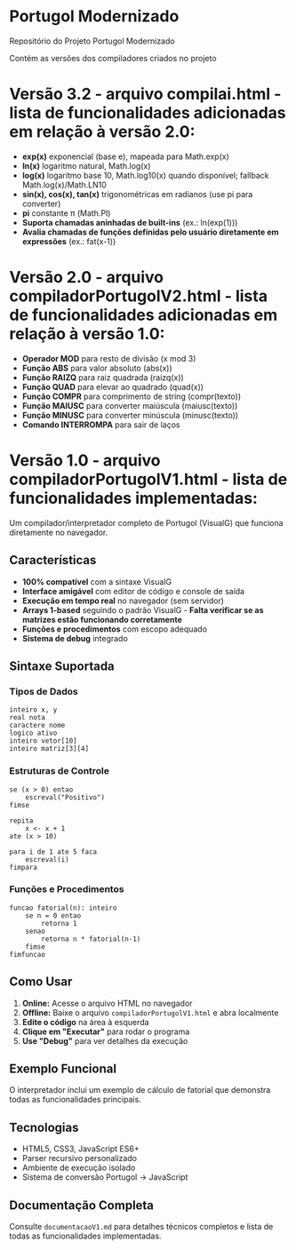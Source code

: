 # Portugol Modernizado
Repositório do Projeto Portugol Modernizado

Contém as versões dos compiladores criados no projeto

# Versão 3.2 - arquivo compilai.html - lista de funcionalidades adicionadas em relação à versão 2.0:

- **exp(x)** exponencial (base e), mapeada para Math.exp(x)
- **ln(x)**  logaritmo natural, Math.log(x)
- **log(x)**  logaritmo base 10, Math.log10(x) quando disponível; fallback Math.log(x)/Math.LN10
- **sin(x), cos(x), tan(x)**  trigonométricas em radianos (use pi para converter)
- **pi**  constante π (Math.PI)
- **Suporta chamadas aninhadas de built-ins**  (ex.: ln(exp(1)))
- **Avalia chamadas de funções definidas pelo usuário diretamente em expressões**  (ex.: fat(x-1))


# Versão 2.0 - arquivo compiladorPortugolV2.html - lista de funcionalidades adicionadas em relação à versão 1.0:

- **Operador MOD** para resto de divisão (x mod 3)
- **Função ABS** para valor absoluto (abs(x))
- **Função RAIZQ** para raiz quadrada (raizq(x))
- **Função QUAD** para elevar ao quadrado (quad(x))
- **Função COMPR** para comprimento de string (compr(texto))
- **Função MAIUSC** para converter maiúscula (maiusc(texto))
- **Função MINUSC** para converter minúscula (minusc(texto))
- **Comando INTERROMPA** para sair de laços


# Versão 1.0 - arquivo compiladorPortugolV1.html - lista de funcionalidades implementadas:

Um compilador/interpretador completo de Portugol (VisualG) que funciona diretamente no navegador.

## Características

- **100% compatível** com a sintaxe VisualG
- **Interface amigável** com editor de código e console de saída
- **Execução em tempo real** no navegador (sem servidor)
- **Arrays 1-based** seguindo o padrão VisualG - **Falta verificar se as matrizes estão funcionando corretamente**
- **Funções e procedimentos** com escopo adequado
- **Sistema de debug** integrado

## Sintaxe Suportada

### Tipos de Dados
```portugol
inteiro x, y
real nota
caractere nome
logico ativo
inteiro vetor[10]
inteiro matriz[3][4]
```

### Estruturas de Controle
```portugol
se (x > 0) entao
    escreval("Positivo")
fimse

repita
    x <- x + 1
ate (x > 10)

para i de 1 ate 5 faca
    escreval(i)
fimpara
```

### Funções e Procedimentos
```portugol
funcao fatorial(n): inteiro
    se n = 0 entao
        retorna 1
    senao
        retorna n * fatorial(n-1)
    fimse
fimfuncao
```

## Como Usar

1. **Online:** Acesse o arquivo HTML no navegador
2. **Offline:** Baixe o arquivo `compiladorPortugolV1.html` e abra localmente
3. **Edite o código** na área à esquerda
4. **Clique em "Executar"** para rodar o programa
5. **Use "Debug"** para ver detalhes da execução

## Exemplo Funcional

O interpretador inclui um exemplo de cálculo de fatorial que demonstra todas as funcionalidades principais.

## Tecnologias

- HTML5, CSS3, JavaScript ES6+
- Parser recursivo personalizado
- Ambiente de execução isolado
- Sistema de conversão Portugol → JavaScript

## Documentação Completa

Consulte `documentacaoV1.md` para detalhes técnicos completos e lista de todas as funcionalidades implementadas.
